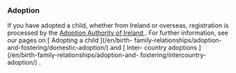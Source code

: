 ###  Adoption

If you have adopted a child, whether from Ireland or overseas, registration is
processed by the [ Adoption Authority of Ireland ](https://aai.gov.ie/en/) .
For further information, see our pages on [ Adopting a child ](/en/birth-
family-relationships/adoption-and-fostering/domestic-adoption/) and [ Inter-
country adoptions ](/en/birth-family-relationships/adoption-and-
fostering/intercountry-adoption/) .
